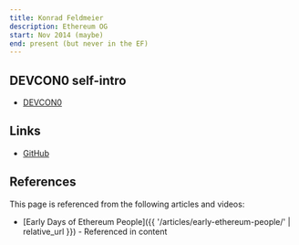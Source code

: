 ```yaml
---
title: Konrad Feldmeier
description: Ethereum OG
start: Nov 2014 (maybe)
end: present (but never in the EF)
---
```


## DEVCON0 self-intro
- [DEVCON0](https://youtu.be/_BvvUlKDqp0?t=28m41s)

## Links
- [GitHub](https://github.com/konradkonrad)

## References

This page is referenced from the following articles and videos:

- [Early Days of Ethereum People]({{ '/articles/early-ethereum-people/' | relative_url }}) - Referenced in content